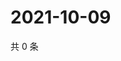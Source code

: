 # 2021-10-09

共 0 条

<!-- BEGIN -->
<!-- 最后更新时间 Sat Oct 09 2021 06:14:45 GMT+0800 (China Standard Time) -->

<!-- END -->
